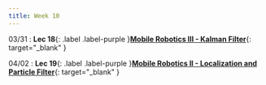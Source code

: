 ```yaml
---
title: Week 10
---
```

03/31
: **Lec 18**{: .label .label-purple }[**Mobile Robotics III - Kalman Filter**](/CSCI5551-Spr25/assets/slides/lec18_mobile_robotics_3_kalman.pdf){: target="_blank" }

04/02
: **Lec 19**{: .label .label-purple }[**Mobile Robotics II - Localization and Particle Filter**](/CSCI5551-Spr25/assets/slides/lec19_mobile_robotics_4_pf.pdf){: target="_blank" }
